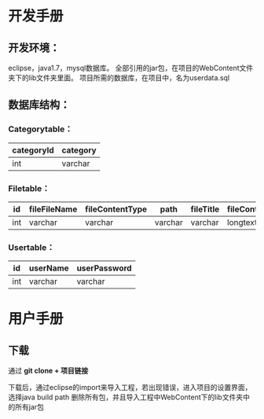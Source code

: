 # 开发手册  

## 开发环境：
eclipse，java1.7，mysql数据库。
全部引用的jar包，在项目的WebContent文件夹下的lib文件夹里面。
项目所需的数据库，在项目中，名为userdata.sql  

## 数据库结构：
### Categorytable：
|categoryId|category|   
|---|---|  
|int|varchar|  

### Filetable：
|id|fileFileName|fileContentType|path|fileTitle|fileContent|categoryId|  
|---|---|---|---|---|---|---|  
|int|varchar|varchar|varchar|varchar|longtext|int|  

### Usertable：
|id|userName|userPassword|  
|---|---|---|  
|int|varchar|varchar|  

# 用户手册  

## 下载  

通过 __git clone + 项目链接__  

下载后，通过eclipse的import来导入工程，若出现错误，进入项目的设置界面，选择java build path 删除所有包，并且导入工程中WebContent下的lib文件夹中的所有jar包
